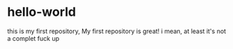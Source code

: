 # hello-world
this is my first repository, 
My first repository is great! i mean, at least it's not a complet fuck up
